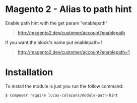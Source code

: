 # Magento 2 - Alias to path hint
Enable path hint with the get param "enablepath"

> http://magento2.dev/customer/account?enablepath

If you want the block's name put enablepath=1

> http://magento2.dev/customer/account?enablepath=1

# Installation

To install the module is just you run the follow command:

```
$ composer require lucas-calazans/module-path-hint
```
